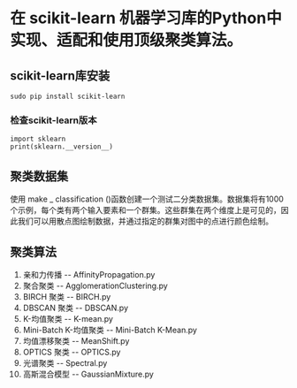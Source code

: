# 在 scikit-learn 机器学习库的Python中实现、适配和使用顶级聚类算法。
## scikit-learn库安装
`sudo pip install scikit-learn`
### 检查scikit-learn版本
```
import sklearn
print(sklearn.__version__)
```

## 聚类数据集
使用 make _ classification ()函数创建一个测试二分类数据集。数据集将有1000个示例，每个类有两个输入要素和一个群集。这些群集在两个维度上是可见的，因此我们可以用散点图绘制数据，并通过指定的群集对图中的点进行颜色绘制。

## 聚类算法
1. 亲和力传播 -- AffinityPropagation.py
2. 聚合聚类 -- AgglomerationClustering.py
3. BIRCH 聚类 -- BIRCH.py
4. DBSCAN 聚类 -- DBSCAN.py
5. K-均值聚类 -- K-mean.py
6. Mini-Batch K-均值聚类 -- Mini-Batch K-Mean.py
7. 均值漂移聚类 -- MeanShift.py
8. OPTICS 聚类 -- OPTICS.py
9. 光谱聚类 -- Spectral.py
10. 高斯混合模型 -- GaussianMixture.py
